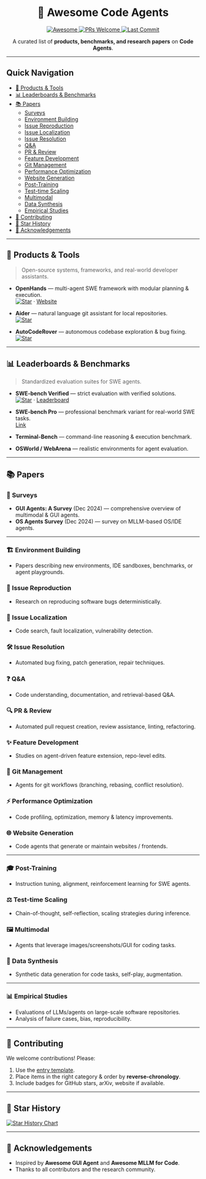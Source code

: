 <div align="center">
  <h1>🤖 Awesome Code Agents</h1>

  <!-- Badges -->
  <a href="https://awesome.re">
    <img src="https://awesome.re/badge.svg" alt="Awesome">
  </a>
  <a href="https://img.shields.io/badge/PRs-Welcome-red">
    <img src="https://img.shields.io/badge/PRs-Welcome-red" alt="PRs Welcome">
  </a>
  <a href="https://img.shields.io/github/last-commit/EuniAI/awesome-code-agents?color=green">
    <img src="https://img.shields.io/github/last-commit/EuniAI/awesome-code-agents?color=green" alt="Last Commit">
  </a>
</div>

<!-- Optional teaser -->
<!--
<p align="center">
  <img src="assets/teaser.png" width="520px"/>
</p>
-->
<p align="center">
  A curated list of <b>products, benchmarks, and research papers</b> on <b>Code Agents</b>.
</p>

---

## Quick Navigation

- [🚀 Products & Tools](#-products--tools)
- [📊 Leaderboards & Benchmarks](#-leaderboards--benchmarks)
- [📚 Papers](#-papers)
  * [Surveys](#-surveys)
  * [Environment Building](#-environment-building)
  * [Issue Reproduction](#-issue-reproduction)
  * [Issue Localization](#-issue-localization)
  * [Issue Resolution](#-issue-resolution)
  * [Q&A](#-qa)
  * [PR & Review](#-pr--review)
  * [Feature Development](#-feature-development)
  * [Git Management](#-git-management)
  * [Performance Optimization](#-performance-optimization)
  * [Website Generation](#-website-generation)
  * [Post-Training](#-post-training)
  * [Test-time Scaling](#-test-time-scaling)
  * [Multimodal](#-multimodal)
  * [Data Synthesis](#-data-synthesis)
  * [Empirical Studies](#-empirical-studies)  
- [🤝 Contributing](#-contributing)
- [🌟 Star History](#-star-history)
- [🙏 Acknowledgements](#-acknowledgements)

---

## 🚀 Products & Tools
> Open-source systems, frameworks, and real-world developer assistants.

- **OpenHands** — multi-agent SWE framework with modular planning & execution.  
  [![Star](https://img.shields.io/github/stars/All-Hands-AI/OpenHands?style=social&label=Star)](https://github.com/All-Hands-AI/OpenHands) · [Website](https://all-hands.dev)

- **Aider** — natural language git assistant for local repositories.  
  [![Star](https://img.shields.io/github/stars/paul-gauthier/aider?style=social&label=Star)](https://github.com/paul-gauthier/aider)

- **AutoCodeRover** — autonomous codebase exploration & bug fixing.  
  [![Star](https://img.shields.io/github/stars/nus-apr/AutoCodeRover?style=social&label=Star)](https://github.com/nus-apr/AutoCodeRover)

---

## 📊 Leaderboards & Benchmarks
> Standardized evaluation suites for SWE agents.

- **SWE-bench Verified** — strict evaluation with verified solutions.  
  [![Star](https://img.shields.io/github/stars/princeton-nlp/SWE-bench?style=social&label=Star)](https://github.com/princeton-nlp/SWE-bench) · [Leaderboard](https://swe-bench.github.io/)

- **SWE-bench Pro** — professional benchmark variant for real-world SWE tasks.  
  [Link](https://swe-bench.github.io/)  

- **Terminal-Bench** — command-line reasoning & execution benchmark.  
- **OSWorld / WebArena** — realistic environments for agent evaluation.  

---

## 📚 Papers
### 🔎 Surveys
- **GUI Agents: A Survey** (Dec 2024) — comprehensive overview of multimodal & GUI agents.  
- **OS Agents Survey** (Dec 2024) — survey on MLLM-based OS/IDE agents.  

---

### 🏗 Environment Building
- Papers describing new environments, IDE sandboxes, benchmarks, or agent playgrounds.  

### 🔁 Issue Reproduction
- Research on reproducing software bugs deterministically.  

### 🎯 Issue Localization
- Code search, fault localization, vulnerability detection.  

### 🛠 Issue Resolution
- Automated bug fixing, patch generation, repair techniques.  

### ❓ Q&A
- Code understanding, documentation, and retrieval-based Q&A.  

### 🔍 PR & Review
- Automated pull request creation, review assistance, linting, refactoring.  

### ✨ Feature Development
- Studies on agent-driven feature extension, repo-level edits.  

### 🔄 Git Management
- Agents for git workflows (branching, rebasing, conflict resolution).  

### ⚡ Performance Optimization
- Code profiling, optimization, memory & latency improvements.  

### 🌐 Website Generation
- Code agents that generate or maintain websites / frontends.  

---

### 🎓 Post-Training
- Instruction tuning, alignment, reinforcement learning for SWE agents.  

### ⚖ Test-time Scaling
- Chain-of-thought, self-reflection, scaling strategies during inference.  

### 🖼 Multimodal
- Agents that leverage images/screenshots/GUI for coding tasks.  

### 🧬 Data Synthesis
- Synthetic data generation for code tasks, self-play, augmentation.  

---

### 📊 Empirical Studies
- Evaluations of LLMs/agents on large-scale software repositories.  
- Analysis of failure cases, bias, reproducibility.  

---

## 🤝 Contributing
We welcome contributions! Please:  
1. Use the [entry template](#entry-template).  
2. Place items in the right category & order by **reverse-chronology**.  
3. Include badges for GitHub stars, arXiv, website if available.

---

## 🌟 Star History
[![Star History Chart](https://api.star-history.com/svg?repos=EuniAI/awesome-code-agents&type=Date)](https://www.star-history.com/#EuniAI/awesome-code-agents&Date)

---

## 🙏 Acknowledgements
- Inspired by **Awesome GUI Agent** and **Awesome MLLM for Code**.  
- Thanks to all contributors and the research community.
